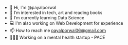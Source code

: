 - 👋 Hi, I’m @payalporwal
- 👀 I’m interested in tech, art and reading books
- 🌱 I’m currently learning Data Science 
- 💻 I'm also working on Web Development for experience
- 📫 How to reach me payalporwal06@gmail.com
- 👩🏻‍💻 Working on a mental health startup - PACE



<!---
Resume link --- https://drive.google.com/file/d/1cfYf57dznXzBuoJMrxDegKxYkkdPZGpd/view?usp=sharing
payalporwal/payalporwal is a ✨ special ✨ repository because its `README.md` (this file) appears on your GitHub profile.
You can click the Preview link to take a look at your changes.
--->

